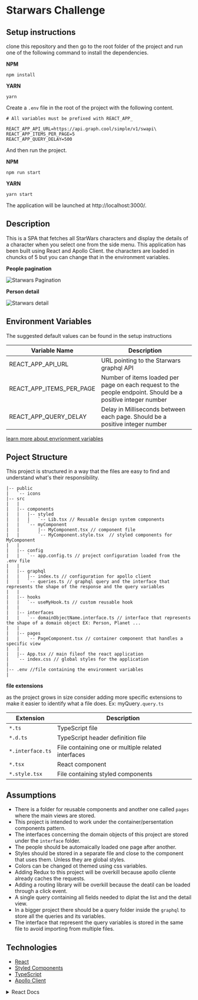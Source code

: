 # Starwars Challenge

## Setup instructions

clone this repository and then go to the root folder of the project and run one of the following command to install the dependencies.

**NPM**

```
npm install
```

**YARN**

```
yarn
```

Create a `.env` file in the root of the project with the following content.

```
# All variables must be prefixed with REACT_APP_

REACT_APP_API_URL=https://api.graph.cool/simple/v1/swapi\
REACT_APP_ITEMS_PER_PAGE=5
REACT_APP_QUERY_DELAY=500
```

And then run the project.

**NPM**

```
npm run start
```

**YARN**

```
yarn start
```

The application will be launched at http://localhost:3000/.

## Description

This is a SPA that fetches all StarWars characters and display the details of a character when you select one from the side menu.
This application has been built using React and Apollo Client. the characters are loaded in chuncks of 5 but you can change that in the environment variables.

**People pagination**

![Starwars Pagination](https://i.imgur.com/ysfosDq.gif)

**Person detail**

![Starwars detail](https://i.imgur.com/lxXOAcH.gif)

## Environment Variables

The suggested default values can be found in the setup instructions

| Variable Name            | Description                                                                                                 |
| ------------------------ | ----------------------------------------------------------------------------------------------------------- |
| REACT_APP_API_URL        | URL pointing to the Starwars graphql API                                                                    |
| REACT_APP_ITEMS_PER_PAGE | Number of items loaded per page on each request to the people endpoint. Should be a positive integer number |
| REACT_APP_QUERY_DELAY    | Delay in Milliseconds between each page. Should be a positive integer number                                |

[learn more about envrionment variables](https://create-react-app.dev/docs/adding-custom-environment-variables/#expanding-environment-variables-in-env)

## Poject Structure

This project is structured in a way that the files are easy to find and understand what's their responsibility.

```
|-- public
|   `-- icons
|-- src
|   |
|   |-- components
|   |   |-- styled
|   |   |   `-- Lib.tsx // Reusable design system components
|   |   `-- myComponent
|   |       |-- MyComponent.tsx // component file
|   |       `-- MyComponent.style.tsx  // styled components for  MyComponent
|   |
|   |-- config
|   |   `-- app.config.ts // project configuration loaded from the .env file
|   |
|   |-- graphql
|   |   |-- index.ts // configuration for apollo client
|   |   `-- queries.ts // graphql query and the interface that represents the shape of the response and the query variables
|   |
|   |-- hooks
|   |   `-- useMyHook.ts // custom reusable hook
|   |
|   |-- interfaces
|   |   `-- domainObjectName.interface.ts // interface that represents the shape of a domain object EX: Person, Planet ...
|   |
|   |-- pages
|   |   `-- PageComponent.tsx // container component that handles a specific view
|   |
|   |-- App.tsx // main fileof the react application
|   `-- index.css // global styles for the application
|
|-- .env //file containing the environment variables
|
```

**file extensions**

as the project grows in size consider adding more specific extensions to make it easier to identify what a file does.
Ex: myQuery`.query.ts`

| Extension        | Description                                        |
| ---------------- | -------------------------------------------------- |
| `*.ts`           | TypeScript file                                    |
| `*.d.ts`         | TypeScript header definition file                  |
| `*.interface.ts` | File containing one or multiple related interfaces |
| `*.tsx`          | React component                                    |
| `*.style.tsx`    | File containing styled components                  |

## Assumptions

- There is a folder for reusable components and another one called `pages` where the main views are stored.
- This project is intended to work under the container/persentation components pattern.
- The interfaces concerning the domain objects of this project are stored under the `interface` folder.
- The people should be automaically loaded one page after another.
- Styles should be stored in a separate file and close to the component that uses them. Unless they are global styles.
- Colors can be changed ot themed using css variables.
- Adding Redux to this project will be overkill because apollo cliente already caches the requests.
- Adding a routing library will be overkill because the deatil can be loaded through a click event.
- A single query containing all fields needed to diplat the list and the detail view.
- In a bigger project there should be a query folder inside the `graphql` to store all the queries and its variables.
- The interface that represent the query variables is stored in the same file to avoid importing from multiple files.

## Technologies

- [React](https://reactjs.org/)
- [Styled Components](https://styled-components.com/)
- [TypeScript](https://www.typescriptlang.org/)
- [Apollo Client](https://www.apollographql.com/docs/react/)

<details>
<summary>
    React Docs
</summary>
This project was bootstrapped with [Create React App](https://github.com/facebook/create-react-app).

## Available Scripts

In the project directory, you can run:

### `npm start`

Runs the app in the development mode.<br />
Open [http://localhost:3000](http://localhost:3000) to view it in the browser.

The page will reload if you make edits.<br />
You will also see any lint errors in the console.

### `npm test`

Launches the test runner in the interactive watch mode.<br />
See the section about [running tests](https://facebook.github.io/create-react-app/docs/running-tests) for more information.

### `npm run build`

Builds the app for production to the `build` folder.<br />
It correctly bundles React in production mode and optimizes the build for the best performance.

The build is minified and the filenames include the hashes.<br />
Your app is ready to be deployed!

See the section about [deployment](https://facebook.github.io/create-react-app/docs/deployment) for more information.

### `npm run eject`

**Note: this is a one-way operation. Once you `eject`, you can’t go back!**

If you aren’t satisfied with the build tool and configuration choices, you can `eject` at any time. This command will remove the single build dependency from your project.

Instead, it will copy all the configuration files and the transitive dependencies (webpack, Babel, ESLint, etc) right into your project so you have full control over them. All of the commands except `eject` will still work, but they will point to the copied scripts so you can tweak them. At this point you’re on your own.

You don’t have to ever use `eject`. The curated feature set is suitable for small and middle deployments, and you shouldn’t feel obligated to use this feature. However we understand that this tool wouldn’t be useful if you couldn’t customize it when you are ready for it.

## Learn More

You can learn more in the [Create React App documentation](https://facebook.github.io/create-react-app/docs/getting-started).

To learn React, check out the [React documentation](https://reactjs.org/).

</details>
